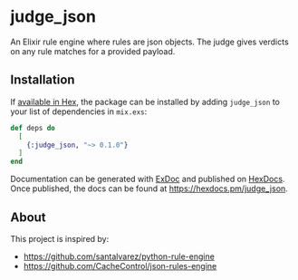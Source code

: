 # judge_json
An Elixir rule engine where rules are json objects. The judge gives verdicts on any rule matches for a provided payload.


## Installation

If [available in Hex](https://hex.pm/docs/publish), the package can be installed
by adding `judge_json` to your list of dependencies in `mix.exs`:

```elixir
def deps do
  [
    {:judge_json, "~> 0.1.0"}
  ]
end
```

Documentation can be generated with [ExDoc](https://github.com/elixir-lang/ex_doc)
and published on [HexDocs](https://hexdocs.pm). Once published, the docs can
be found at <https://hexdocs.pm/judge_json>.

## About
This project is inspired by:
- https://github.com/santalvarez/python-rule-engine
- https://github.com/CacheControl/json-rules-engine


